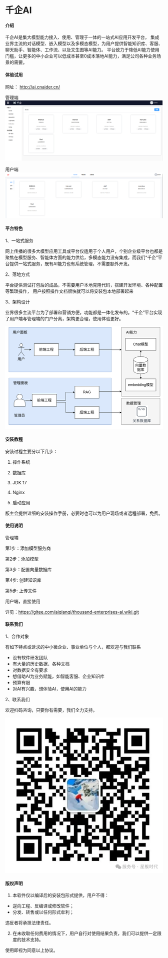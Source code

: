 # 千企AI

#### 介绍
千企AI是集大模型能力接入、使用、管理于一体的一站式AI应用开发平台， 集成业界主流的对话模型、嵌入模型以及多模态模型，为用户提供智能知识库、客服、聊天助手、智能体、工作流、以及文生图等AI能力。
平台致力于降低AI能力使用门槛，让更多的中小企业可以低成本甚至0成本落地AI能力，满足公司各种业务场景的需要。

#### 体验试用

网址：  http://ai.cnaider.cn/

管理端
![输入图片说明](12.png)

用户端
![输入图片说明](13.png)

#### 平台特色

1、一站式服务

   网上传播的很多大模型应用工具或平台仅适用于个人用户，个别企业级平台也都是聚焦在模型服务、智能体方面的能力供给，多模态能力没有集成，而我们“千企”平台提供一站式服务，既有AI能力也有系统管理，不需要额外开发。

2、落地方式

   平台提供测试打包后的成品，不需要用户本地克隆代码，搭建开发环境、各种配置等繁琐操作， 用户按照操作文档很快就可以将安装包本地部署起来

3、架构设计

  业界很多主流平台为了部署和营销方便，功能都是一体化发布的。“千企”平台实现了用户端与管理端的门户分离，架构更合理，使用体验更好。

![输入图片说明](%E8%BD%AF%E4%BB%B6%E6%9E%B6%E6%9E%84.png)


#### 安装教程

安装过程主要分以下几步：

1.  操作系统

2.  数据库

3.  JDK 17

4.  Nginx

5.  启动应用

版主会提供详细的安装操作手册，必要时也可以为用户现场或者远程部署，免费。

#### 使用说明

管理端

第1步：添加模型服务商 

第2步：添加模型	 

第3步：配置向量数据库
	 
第4步: 创建知识库	
 
第5步: 上传文件	 

用户端，直接使用	 

详见：https://gitee.com/aiqianqi/thousand-enterprises-ai.wiki.git


#### 联系我们

1、合作对象

有如下特点或诉求的中小微企业、事业单位与个人，都欢迎与我们联系

-  没有软件研发团队
-  有大量的历史数据、各种文档
-  对数据安全有要求
-  想借助AI为业务赋能，如智能客服、企业知识库
-  预算有限
-  对AI有兴趣，想体验AI，使用AI的能力

2、联系我们

  欢迎扫码咨询，只要你有需要，我们全力支持。
  
   ![输入图片说明](640.png)
  


#### 版权声明

1. 本软件仅以编译后的安装包形式提供，用户不得：

- 逆向工程、反编译或修改软件；
- 分发、转售或以任何形式牟利；

违反者将承担法律责任。

2. 在未收取任何费用的情况下，用户自行对使用结果负责，我们可以提供一定限度的技术支持。

使用即视为同意以上协议。


